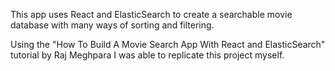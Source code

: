 This app uses React and ElasticSearch to create a searchable movie database with many ways of sorting and filtering.

Using the "How To Build A Movie Search App With React and ElasticSearch" tutorial by Raj Meghpara I was able to replicate
this project myself. 
